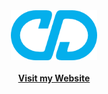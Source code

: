 <div align="center">
  <a href="https://christiandeleon.me/">
  <img src="images/logo192.png" alt="Logo" height="80">
  </a>
  <br/>
  <br/>
  <div><a href="https://christiandeleon.me/"><strong>Visit my Website</strong></a></div>
</div>
